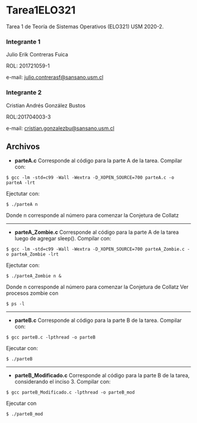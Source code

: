 # Tarea1ELO321
Tarea 1 de Teoría de Sistemas Operativos (ELO321) USM 2020-2.

### Integrante 1
Julio Erik Contreras Fuica

ROL: 201721059-1

e-mail: julio.contrerasf@sansano.usm.cl

### Integrante 2
Cristian Andrés González Bustos

ROL:201704003-3

e-mail: cristian.gonzalezbu@sansano.usm.cl

## Archivos

- __parteA.c__ Corresponde al código para la parte A de la tarea.
Compilar con:
```
$ gcc -lm -std=c99 -Wall -Wextra -D_XOPEN_SOURCE=700 parteA.c -o parteA -lrt
```
Ejectutar con:
```
$ ./parteA n
```
Donde n corresponde al número para comenzar la Conjetura de Collatz

***

- __parteA_Zombie.c__ Corresponde al código para la parte A de la tarea luego de agregar sleep().
Compilar con:
```
$ gcc -lm -std=c99 -Wall -Wextra -D_XOPEN_SOURCE=700 parteA_Zombie.c -o parteA_Zombie -lrt
```
Ejectutar con:
```
$ ./parteA_Zombie n &
```
Donde n corresponde al número para comenzar la Conjetura de Collatz
Ver procesos zombie con
```
$ ps -l
```

***

- __parteB.c__ Corresponde al código para la parte B de la tarea.
Compilar con:
```
$ gcc parteB.c -lpthread -o parteB
```
Ejecutar con:
```
$ ./parteB
```

***

- __parteB_Modificado.c__ Corresponde al código para la parte B de la tarea, considerando el inciso 3.
Compilar con:
```
$ gcc parteB_Modificado.c -lpthread -o parteB_mod
```
Ejecutar con
```
$ ./parteB_mod
```
